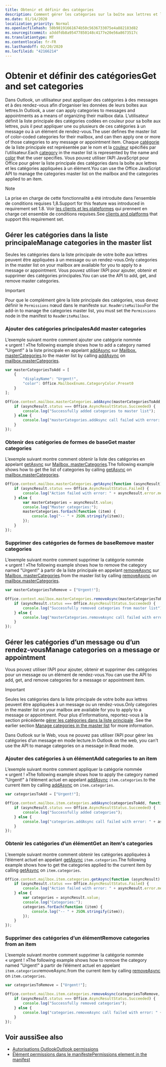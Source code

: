 ```yaml
---
title: Obtenir et définir des catégories
description: Comment gérer les catégories sur la boîte aux lettres et l’élément
ms.date: 01/14/2020
localization_priority: Normal
ms.openlocfilehash: 50b98191661674b50c5636733075e4a882183d82
ms.sourcegitcommit: a3ddfdb8a95477850148c4177e20e56a8673517c
ms.translationtype: MT
ms.contentlocale: fr-FR
ms.lasthandoff: 02/20/2020
ms.locfileid: "42166214"
---
```

# <a name="get-and-set-categories"></a><span data-ttu-id="fb4cf-103">Obtenir et définir des catégories</span><span class="sxs-lookup"><span data-stu-id="fb4cf-103">Get and set categories</span></span>

<span data-ttu-id="fb4cf-104">Dans Outlook, un utilisateur peut appliquer des catégories à des messages et à des rendez-vous afin d’organiser les données de leurs boîtes aux lettres.</span><span class="sxs-lookup"><span data-stu-id="fb4cf-104">In Outlook, a user can apply categories to messages and appointments as a means of organizing their mailbox data.</span></span> <span data-ttu-id="fb4cf-105">L’utilisateur définit la liste principale des catégories codées en couleur pour sa boîte aux lettres, puis il peut appliquer une ou plusieurs de ces catégories à un message ou à un élément de rendez-vous.</span><span class="sxs-lookup"><span data-stu-id="fb4cf-105">The user defines the master list of color-coded categories for their mailbox, and can then apply one or more of those categories to any message or appointment item.</span></span> <span data-ttu-id="fb4cf-106">Chaque [catégorie](/javascript/api/outlook/office.categorydetails) de la liste principale est représentée par le nom et la [couleur](/javascript/api/outlook/office.mailboxenums.categorycolor) spécifiés par l’utilisateur.</span><span class="sxs-lookup"><span data-stu-id="fb4cf-106">Each [category](/javascript/api/outlook/office.categorydetails) in the master list is represented by the name and [color](/javascript/api/outlook/office.mailboxenums.categorycolor) that the user specifies.</span></span> <span data-ttu-id="fb4cf-107">Vous pouvez utiliser l’API JavaScript pour Office pour gérer la liste principale des catégories dans la boîte aux lettres et les catégories appliquées à un élément.</span><span class="sxs-lookup"><span data-stu-id="fb4cf-107">You can use the Office JavaScript API to manage the categories master list on the mailbox and the categories applied to an item.</span></span>

> [!NOTE]
> <span data-ttu-id="fb4cf-108">La prise en charge de cette fonctionnalité a été introduite dans l’ensemble de conditions requises 1,8.</span><span class="sxs-lookup"><span data-stu-id="fb4cf-108">Support for this feature was introduced in requirement set 1.8.</span></span> <span data-ttu-id="fb4cf-109">Voir [les clients et les plateformes](../reference/requirement-sets/outlook-api-requirement-sets.md#requirement-sets-supported-by-exchange-servers-and-outlook-clients) qui prennent en charge cet ensemble de conditions requises.</span><span class="sxs-lookup"><span data-stu-id="fb4cf-109">See [clients and platforms](../reference/requirement-sets/outlook-api-requirement-sets.md#requirement-sets-supported-by-exchange-servers-and-outlook-clients) that support this requirement set.</span></span>

## <a name="manage-categories-in-the-master-list"></a><span data-ttu-id="fb4cf-110">Gérer les catégories dans la liste principale</span><span class="sxs-lookup"><span data-stu-id="fb4cf-110">Manage categories in the master list</span></span>

<span data-ttu-id="fb4cf-111">Seules les catégories dans la liste principale de votre boîte aux lettres peuvent être appliquées à un message ou un rendez-vous.</span><span class="sxs-lookup"><span data-stu-id="fb4cf-111">Only categories in the master list on your mailbox are available for you to apply to a message or appointment.</span></span> <span data-ttu-id="fb4cf-112">Vous pouvez utiliser l’API pour ajouter, obtenir et supprimer des catégories principales.</span><span class="sxs-lookup"><span data-stu-id="fb4cf-112">You can use the API to add, get, and remove master categories.</span></span>

> [!IMPORTANT]
> <span data-ttu-id="fb4cf-113">Pour que le complément gère la liste principale des catégories, vous devez définir le `Permissions` nœud dans le manifeste sur. `ReadWriteMailbox`</span><span class="sxs-lookup"><span data-stu-id="fb4cf-113">For the add-in to manage the categories master list, you must set the `Permissions` node in the manifest to `ReadWriteMailbox`.</span></span>

### <a name="add-master-categories"></a><span data-ttu-id="fb4cf-114">Ajouter des catégories principales</span><span class="sxs-lookup"><span data-stu-id="fb4cf-114">Add master categories</span></span>

<span data-ttu-id="fb4cf-115">L’exemple suivant montre comment ajouter une catégorie nommée « urgent ! »</span><span class="sxs-lookup"><span data-stu-id="fb4cf-115">The following example shows how to add a category named "Urgent!"</span></span> <span data-ttu-id="fb4cf-116">à la liste principale en appelant [addAsync](/javascript/api/outlook/office.mastercategories#addasync-categories--options--callback-) sur [Mailbox. masterCategories](/javascript/api/outlook/office.mailbox#mastercategories).</span><span class="sxs-lookup"><span data-stu-id="fb4cf-116">to the master list by calling [addAsync](/javascript/api/outlook/office.mastercategories#addasync-categories--options--callback-) on [mailbox.masterCategories](/javascript/api/outlook/office.mailbox#mastercategories).</span></span>

```js
var masterCategoriesToAdd = [
    {
        "displayName": "Urgent!",
        "color": Office.MailboxEnums.CategoryColor.Preset0
    }
];

Office.context.mailbox.masterCategories.addAsync(masterCategoriesToAdd, function (asyncResult) {
    if (asyncResult.status === Office.AsyncResultStatus.Succeeded) {
        console.log("Successfully added categories to master list");
    } else {
        console.log("masterCategories.addAsync call failed with error: " + asyncResult.error.message);
    }
});
```

### <a name="get-master-categories"></a><span data-ttu-id="fb4cf-117">Obtenir des catégories de formes de base</span><span class="sxs-lookup"><span data-stu-id="fb4cf-117">Get master categories</span></span>

<span data-ttu-id="fb4cf-118">L’exemple suivant montre comment obtenir la liste des catégories en appelant [getAsync](/javascript/api/outlook/office.mastercategories#getasync-options--callback-) sur [Mailbox. masterCategories](/javascript/api/outlook/office.mailbox#mastercategories).</span><span class="sxs-lookup"><span data-stu-id="fb4cf-118">The following example shows how to get the list of categories by calling [getAsync](/javascript/api/outlook/office.mastercategories#getasync-options--callback-) on [mailbox.masterCategories](/javascript/api/outlook/office.mailbox#mastercategories).</span></span>

```js
Office.context.mailbox.masterCategories.getAsync(function (asyncResult) {
    if (asyncResult.status === Office.AsyncResultStatus.Failed) {
        console.log("Action failed with error: " + asyncResult.error.message);
    } else {
        var masterCategories = asyncResult.value;
        console.log("Master categories:");
        masterCategories.forEach(function (item) {
            console.log("-- " + JSON.stringify(item));
        });
    }
});
```

### <a name="remove-master-categories"></a><span data-ttu-id="fb4cf-119">Supprimer des catégories de formes de base</span><span class="sxs-lookup"><span data-stu-id="fb4cf-119">Remove master categories</span></span>

<span data-ttu-id="fb4cf-120">L’exemple suivant montre comment supprimer la catégorie nommée « urgent ! »</span><span class="sxs-lookup"><span data-stu-id="fb4cf-120">The following example shows how to remove the category named "Urgent!"</span></span> <span data-ttu-id="fb4cf-121">à partir de la liste principale en appelant [removeAsync](/javascript/api/outlook/office.mastercategories#removeasync-categories--options--callback-) sur [Mailbox. masterCategories](/javascript/api/outlook/office.mailbox#mastercategories).</span><span class="sxs-lookup"><span data-stu-id="fb4cf-121">from the master list by calling [removeAsync](/javascript/api/outlook/office.mastercategories#removeasync-categories--options--callback-) on [mailbox.masterCategories](/javascript/api/outlook/office.mailbox#mastercategories).</span></span>

```js
var masterCategoriesToRemove = ["Urgent!"];

Office.context.mailbox.masterCategories.removeAsync(masterCategoriesToRemove, function (asyncResult) {
    if (asyncResult.status === Office.AsyncResultStatus.Succeeded) {
        console.log("Successfully removed categories from master list");
    } else {
        console.log("masterCategories.removeAsync call failed with error: " + asyncResult.error.message);
    }
});
```

## <a name="manage-categories-on-a-message-or-appointment"></a><span data-ttu-id="fb4cf-122">Gérer les catégories d’un message ou d’un rendez-vous</span><span class="sxs-lookup"><span data-stu-id="fb4cf-122">Manage categories on a message or appointment</span></span>

<span data-ttu-id="fb4cf-123">Vous pouvez utiliser l’API pour ajouter, obtenir et supprimer des catégories pour un message ou un élément de rendez-vous.</span><span class="sxs-lookup"><span data-stu-id="fb4cf-123">You can use the API to add, get, and remove categories for a message or appointment item.</span></span>

> [!IMPORTANT]
> <span data-ttu-id="fb4cf-124">Seules les catégories dans la liste principale de votre boîte aux lettres peuvent être appliquées à un message ou un rendez-vous.</span><span class="sxs-lookup"><span data-stu-id="fb4cf-124">Only categories in the master list on your mailbox are available for you to apply to a message or appointment.</span></span> <span data-ttu-id="fb4cf-125">Pour plus d’informations, reportez-vous à la section précédente [gérer les catégories dans la liste principale](#manage-categories-in-the-master-list) .</span><span class="sxs-lookup"><span data-stu-id="fb4cf-125">See the earlier section [Manage categories in the master list](#manage-categories-in-the-master-list) for more information.</span></span>
>
> <span data-ttu-id="fb4cf-126">Dans Outlook sur le Web, vous ne pouvez pas utiliser l’API pour gérer les catégories d’un message en mode lecture.</span><span class="sxs-lookup"><span data-stu-id="fb4cf-126">In Outlook on the web, you can't use the API to manage categories on a message in Read mode.</span></span>

### <a name="add-categories-to-an-item"></a><span data-ttu-id="fb4cf-127">Ajouter des catégories à un élément</span><span class="sxs-lookup"><span data-stu-id="fb4cf-127">Add categories to an item</span></span>

<span data-ttu-id="fb4cf-128">L’exemple suivant montre comment appliquer la catégorie nommée « urgent ! »</span><span class="sxs-lookup"><span data-stu-id="fb4cf-128">The following example shows how to apply the category named "Urgent!"</span></span> <span data-ttu-id="fb4cf-129">à l’élément actuel en appelant [addAsync](/javascript/api/outlook/office.categories#addasync-categories--options--callback-) `item.categories`.</span><span class="sxs-lookup"><span data-stu-id="fb4cf-129">to the current item by calling [addAsync](/javascript/api/outlook/office.categories#addasync-categories--options--callback-) on `item.categories`.</span></span>

```js
var categoriesToAdd = ["Urgent!"];

Office.context.mailbox.item.categories.addAsync(categoriesToAdd, function (asyncResult) {
    if (asyncResult.status === Office.AsyncResultStatus.Succeeded) {
        console.log("Successfully added categories");
    } else {
        console.log("categories.addAsync call failed with error: " + asyncResult.error.message);
    }
});
```

### <a name="get-an-items-categories"></a><span data-ttu-id="fb4cf-130">Obtenir les catégories d’un élément</span><span class="sxs-lookup"><span data-stu-id="fb4cf-130">Get an item's categories</span></span>

<span data-ttu-id="fb4cf-131">L’exemple suivant montre comment obtenir les catégories appliquées à l’élément actuel en appelant [getAsync](/javascript/api/outlook/office.categories#getasync-options--callback-) `item.categories`.</span><span class="sxs-lookup"><span data-stu-id="fb4cf-131">The following example shows how to get the categories applied to the current item by calling [getAsync](/javascript/api/outlook/office.categories#getasync-options--callback-) on `item.categories`.</span></span>

```js
Office.context.mailbox.item.categories.getAsync(function (asyncResult) {
    if (asyncResult.status === Office.AsyncResultStatus.Failed) {
        console.log("Action failed with error: " + asyncResult.error.message);
    } else {
        var categories = asyncResult.value;
        console.log("Categories:");
        categories.forEach(function (item) {
            console.log("-- " + JSON.stringify(item));
        });
    }
});
```

### <a name="remove-categories-from-an-item"></a><span data-ttu-id="fb4cf-132">Supprimer des catégories d’un élément</span><span class="sxs-lookup"><span data-stu-id="fb4cf-132">Remove categories from an item</span></span>

<span data-ttu-id="fb4cf-133">L’exemple suivant montre comment supprimer la catégorie nommée « urgent ! »</span><span class="sxs-lookup"><span data-stu-id="fb4cf-133">The following example shows how to remove the category named "Urgent!"</span></span> <span data-ttu-id="fb4cf-134">à partir de l’élément actuel [](/javascript/api/outlook/office.categories#removeasync-categories--options--callback-) en appelant `item.categories`removeAsync.</span><span class="sxs-lookup"><span data-stu-id="fb4cf-134">from the current item by calling [removeAsync](/javascript/api/outlook/office.categories#removeasync-categories--options--callback-) on `item.categories`.</span></span>

```js
var categoriesToRemove = ["Urgent!"];

Office.context.mailbox.item.categories.removeAsync(categoriesToRemove, function (asyncResult) {
    if (asyncResult.status === Office.AsyncResultStatus.Succeeded) {
        console.log("Successfully removed categories");
    } else {
        console.log("categories.removeAsync call failed with error: " + asyncResult.error.message);
    }
});
```

## <a name="see-also"></a><span data-ttu-id="fb4cf-135">Voir aussi</span><span class="sxs-lookup"><span data-stu-id="fb4cf-135">See also</span></span>

- [<span data-ttu-id="fb4cf-136">Autorisations Outlook</span><span class="sxs-lookup"><span data-stu-id="fb4cf-136">Outlook permissions</span></span>](understanding-outlook-add-in-permissions.md)
- [<span data-ttu-id="fb4cf-137">Élément permissions dans le manifeste</span><span class="sxs-lookup"><span data-stu-id="fb4cf-137">Permissions element in the manifest</span></span>](../reference/manifest/permissions.md)
